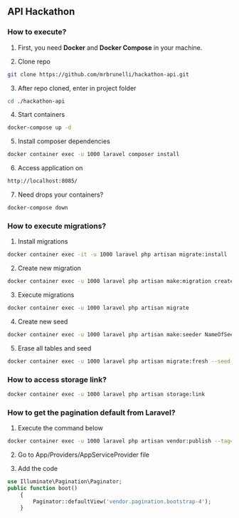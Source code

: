 ## API Hackathon

### How to execute?
1. First, you need **Docker** and **Docker Compose** in your machine.

2. Clone repo
```sh
git clone https://github.com/mrbrunelli/hackathon-api.git
```

3. After repo cloned, enter in project folder
```sh
cd ./hackathon-api
```

4. Start containers
```sh
docker-compose up -d
```

5. Install composer dependencies
```sh
docker container exec -u 1000 laravel composer install
```

6. Access application on
```sh
http://localhost:8085/
```

7. Need drops your containers?
```sh
docker-compose down
```

### How to execute migrations?
1. Install migrations
```sh
docker container exec -it -u 1000 laravel php artisan migrate:install
```

2. Create new migration
```sh
docker container exec -u 1000 laravel php artisan make:migration create_nameoftable_table
```

3. Execute migrations
```sh
docker container exec -u 1000 laravel php artisan migrate
```

4. Create new seed
```sh
docker container exec -u 1000 laravel php artisan make:seeder NameOfSeed
```

5. Erase all tables and seed
```sh
docker container exec -u 1000 laravel php artisan migrate:fresh --seed
```

### How to access storage link?
```sh
docker container exec -u 1000 laravel php artisan storage:link
```

### How to get the pagination default from Laravel?

1. Execute the command below
```sh
docker container exec -u 1000 laravel php artisan vendor:publish --tag=laravel-pagination
```
2. Go to App/Providers/AppServiceProvider file

3. Add the code
```php
use Illuminate\Pagination\Paginator;
public function boot()
    {
        Paginator::defaultView('vendor.pagination.bootstrap-4');
    }
```
